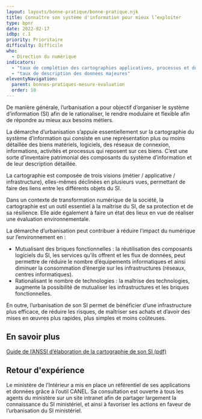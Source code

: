 ```yaml
---
layout: layouts/bonne-pratique/bonne-pratique.njk
title: Connaître son système d'information pour mieux l’exploiter
type: bpnr
date: 2022-02-17
idbp: c.1
priority: Prioritaire
difficulty: Difficile
who:
  - Direction du numérique
indicators:
  - "taux de complétion des cartographies applicatives, processus et données"
  - "taux de description des données majeures"
eleventyNavigation:
  parent: bonnes-pratiques-mesure-evaluation
  order: 10
---
```


De manière générale, l’urbanisation a pour objectif d’organiser le système d’information (SI) afin de le rationaliser, le rendre modulaire et flexible afin de répondre au mieux aux besoins métiers.

La démarche d’urbanisation s’appuie essentiellement sur la cartographie du système d’information qui consiste en une représentation plus ou moins détaillée des biens matériels, logiciels, des réseaux de connexion, informations, activités et processus qui reposent sur ces biens. C’est une sorte d’inventaire patrimonial des composants du système d’information et de leur description détaillée.

La cartographie est composée de trois visions (métier / applicative / infrastructure), elles-mêmes déclinées en plusieurs vues, permettant de faire des liens entre les différents objets du SI.

Dans un contexte de transformation numérique de la société, la cartographie est un outil essentiel à la maîtrise du SI, de sa protection et de sa résilience. Elle aide également à faire un état des lieux en vue de réaliser une évaluation environnementale.

La démarche d’urbanisation peut contribuer à réduire l’impact du numérique sur l’environnement en :
* Mutualisant des briques fonctionnelles : la réutilisation des composants logiciels du SI, les services qu’ils offrent et les flux de données, peut permettre de réduire le nombre d’équipements informatiques et ainsi diminuer la consommation d’énergie sur les infrastructures (réseaux, centres informatiques).
* Rationalisant le nombre de technologies : la maîtrise des technologies, augmente la possibilité de mutualiser les infrastructures et les briques fonctionnelles.

En outre, l’urbanisation de son SI permet de bénéficier d’une infrastructure plus efficace, de réduire les risques, de maîtriser ses achats et d’avoir des mises en œuvres plus rapides, plus simples et moins coûteuses.

## En savoir plus

[Guide de l’ANSSI d’élaboration de la cartographie de son SI (pdf)](https://www.ssi.gouv.fr/uploads/2018/11/guide-cartographie-systeme-information-anssi-pa-046.pdf)

## Retour d'expérience

Le ministère de l’Intérieur a mis en place un référentiel de ses applications et données grâce à l’outil CANEL. Sa consultation est ouverte à tous les agents du ministère sur un site intranet afin de partager largement la connaissance du SI ministériel, et ainsi à favoriser les actions en faveur de l’urbanisation du SI ministériel.
